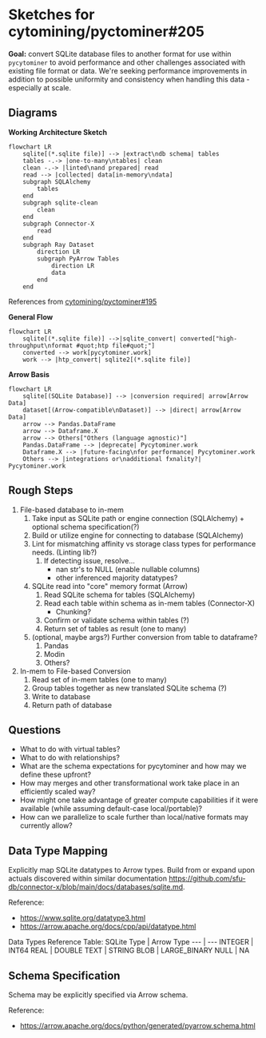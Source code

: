 # Sketches for cytomining/pyctominer#205

__Goal:__
convert SQLite database files to another format for use within `pycytominer` to avoid performance and other challenges associated with existing file format or data. We're seeking performance improvements in addition to possible uniformity and consistency when handling this data - especially at scale.

## Diagrams

__Working Architecture Sketch__

```mermaid
flowchart LR
    sqlite[(*.sqlite file)] --> |extract\ndb schema| tables
    tables -.-> |one-to-many\ntables| clean
    clean -.-> |linted\nand prepared| read
    read --> |collected| data[in-memory\ndata]
    subgraph SQLAlchemy
        tables
    end
    subgraph sqlite-clean
        clean
    end
    subgraph Connector-X
        read
    end
    subgraph Ray Dataset
        direction LR
        subgraph PyArrow Tables
            direction LR
            data
        end
    end

```

References from [cytomining/pyctominer#195](https://github.com/cytomining/pycytominer/issues/195)

__General Flow__

```mermaid
flowchart LR
    sqlite[(*.sqlite file)] -->|sqlite_convert| converted["high-throughput\nformat #quot;htp file#quot;"]
    converted --> work[pycytominer.work]
    work --> |htp_convert| sqlite2[(*.sqlite file)]
```

__Arrow Basis__

```mermaid
flowchart LR
    sqlite[(SQLite Database)] --> |conversion required| arrow[Arrow Data]
    dataset[(Arrow-compatible\nDataset)] --> |direct| arrow[Arrow Data]
    arrow --> Pandas.DataFrame
    arrow --> Dataframe.X
    arrow --> Others["Others (language agnostic)"]
    Pandas.DataFrame --> |deprecate| Pycytominer.work
    Dataframe.X --> |future-facing\nfor performance| Pycytominer.work
    Others --> |integrations or\nadditional fxnality?| Pycytominer.work
```

## Rough Steps

1. File-based database to in-mem
    1. Take input as SQLite path or engine connection (SQLAlchemy) + optional schema specification(?)
    1. Build or utilize engine for connecting to database (SQLAlchemy)
    1. Lint for mismatching affinity vs storage class types for performance needs. (Linting lib?)
        1. If detecting issue, resolve...
            - nan str's to NULL (enable nullable columns)
            - other inferenced majority datatypes?
    1. SQLite read into "core" memory format (Arrow)
        1. Read SQLite schema for tables (SQLAlchemy)
        1. Read each table within schema as in-mem tables (Connector-X)
            - Chunking?
        1. Confirm or validate schema within tables (?)
        1. Return set of tables as result (one to many)
    1. (optional, maybe args?) Further conversion from table to dataframe?
        1. Pandas
        1. Modin
        1. Others?
1. In-mem to File-based Conversion
    1. Read set of in-mem tables (one to many)
    1. Group tables together as new translated SQLite schema (?)
    1. Write to database
    1. Return path of database

## Questions

- What to do with virtual tables?
- What to do with relationships?
- What are the schema expectations for pycytominer and how may we define these upfront?
- How may merges and other transformational work take place in an efficiently scaled way?
- How might one take advantage of greater compute capabilities if it were available (while assuming default-case local/portable)?
- How can we parallelize to scale further than local/native formats may currently allow?

## Data Type Mapping

Explicitly map SQLite datatypes to Arrow types. Build from or expand upon actuals discovered within similar documentation <https://github.com/sfu-db/connector-x/blob/main/docs/databases/sqlite.md>.

Reference:

- <https://www.sqlite.org/datatype3.html>
- <https://arrow.apache.org/docs/cpp/api/datatype.html>

Data Types Reference Table:
SQLite Type | Arrow Type
--- | ---
INTEGER | INT64
REAL | DOUBLE
TEXT | STRING
BLOB | LARGE_BINARY
NULL | NA

## Schema Specification

Schema may be explicitly specified via Arrow schema.

Reference:

- <https://arrow.apache.org/docs/python/generated/pyarrow.schema.html>
